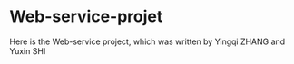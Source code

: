 # Web-service-projet
Here is the Web-service project, which was written by Yingqi ZHANG and Yuxin SHI 
